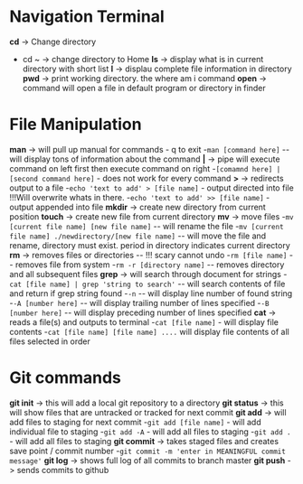 # Navigation Terminal
**cd** -> Change directory
- cd ~ -> change directory to Home
**ls** -> display what is in current directory with short list
**l** -> displau complete file information in directory
**pwd** -> print working directory. the where am i command
**open** -> command will open a file in default program or directory in finder

# File Manipulation
**man** -> will pull up manual for commands - q to exit
-`man [command here]` -- will display tons of information about the command
**|** -> pipe will execute command on left first then execute command on right
-`[comamnd here] | [second command here]` - does not work for every command
**>** -> redirects output to a file
-`echo 'text to add' > [file name]` - output directed into file !!!Will overwrite whats in there.
-`echo 'text to add' >> [file name]` - output appended into file
**mkdir** -> create new directory from current position
**touch** -> create new file from current directory
**mv** -> move files
-`mv [current file name] [new file name]` -- will rename the file
-`mv [current file name] ./newdirectory/[new file name]` -- will move the file and rename, directory must exist. period in directory indicates current directory
**rm** -> removes files or directories -- !!! scary cannot undo
-`rm [file name]` -- removes file from system
-`rm -r [directory name]` -- removes directory and all subsequent files
**grep** -> will search through document for strings
-`cat [file name] | grep 'string to search'` -- will search contents of file and return if grep string found
-`-n` -- will display line number of found string
-`-A [number here]` -- will display trailing number of lines specified
-`-B [number here]` -- will display preceding number of lines specified
**cat** -> reads a file(s) and outputs to terminal
-`cat [file name]` - will display file contents
-`cat [file name] [file name] ....` will display file contents of all files selected in order

# Git commands
**git init** -> this will add a local git repository to a directory
**git status** -> this will show files that are untracked or tracked for next commit
**git add** -> will add files to staging for next commit
-`git add [file name]` - will add individual file to staging
-`git add -A` - will add all files to staging
-`git add .` - will add all files to staging
**git commit** -> takes staged files and creates save point / commit number
-`git commit -m 'enter in MEANINGFUL commit message'`
**git log** -> shows full log of all commits to branch master
**git push** -> sends commits to github
